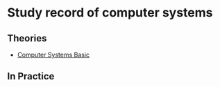 # Study record of computer systems

## Theories
* [Computer Systems Basic](./theory/computer_systems_basic/main.md)

## In Practice